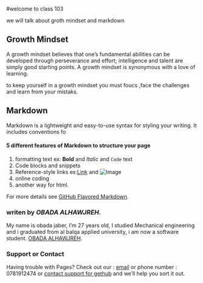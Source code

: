#welcome to class 103

we will talk about groth mindset and markdown

## Growth Mindset

A growth mindset believes that one’s fundamental abilities can be developed through perseverance and effort; intelligence and talent are simply good starting points. A growth mindset is synonymous with a love of learning.

to keep yourself in a growth mindset you must foucs ,face the challenges and learn from your mistaks.

## Markdown

Markdown is a lightweight and easy-to-use syntax for styling your writing. It includes conventions fo


#### 5 different features of Markdown to structure your page


1. formatting text ex: **Bold** and _Italic_ and `Code` text
2. Code blocks and snippets
3. Reference-style links ex:[Link](url) and ![Image](src)
4. online coding
5. another way for html.

For more details see [GitHub Flavored Markdown](https://guides.github.com/features/mastering-markdown/).

### writen by *OBADA ALHAWJREH.*

My name is obada jaber, I’m 27 years old, I studied Mechanical engineering and i graduated from al balqa applied university, i am now a software student. [OBADA ALHAWJREH](https://github.com/Obada-gh). 

### Support or Contact

Having trouble with Pages? Check out our : [email](obada7jaber7@gmail.com) or phone number : 0781912474 or [contact support for gethub](https://support.github.com/contact) and we’ll help you sort it out.
